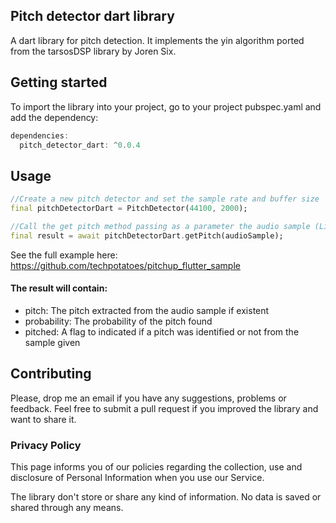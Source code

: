 ## Pitch detector dart library

A dart library for pitch detection. It implements the yin algorithm ported from the tarsosDSP library by Joren Six.

## Getting started

To import the library into your project, go to your project pubspec.yaml and add the dependency: 

```dart
dependencies:
  pitch_detector_dart: ^0.0.4
```

## Usage

```dart
//Create a new pitch detector and set the sample rate and buffer size  
final pitchDetectorDart = PitchDetector(44100, 2000);

//Call the get pitch method passing as a parameter the audio sample (List<double>) to detect a pitch 
final result = await pitchDetectorDart.getPitch(audioSample);
```

See the full example here: https://github.com/techpotatoes/pitchup_flutter_sample

#### The result will contain: 
* pitch: The pitch extracted from the audio sample if existent  
* probability: The probability of the pitch found 
* pitched: A flag to indicated if a pitch was identified or not from the sample given

## Contributing

Please, drop me an email if you have any suggestions, problems or feedback. Feel free to submit a pull request if you improved the library and want to share it. 

### Privacy Policy

This page informs you of our policies regarding the collection, use and disclosure of Personal Information when you use our Service.

The library don't store or share any kind of information. No data is saved or shared through any means. 
